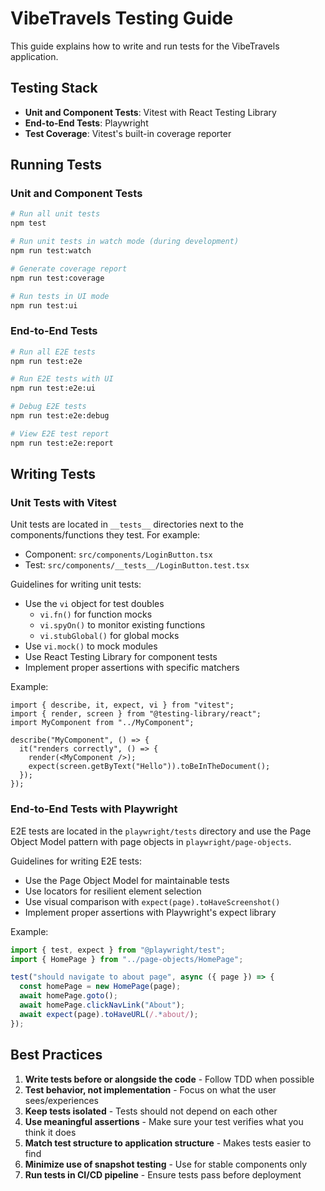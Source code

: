 # VibeTravels Testing Guide

This guide explains how to write and run tests for the VibeTravels application.

## Testing Stack

- **Unit and Component Tests**: Vitest with React Testing Library
- **End-to-End Tests**: Playwright
- **Test Coverage**: Vitest's built-in coverage reporter

## Running Tests

### Unit and Component Tests

```bash
# Run all unit tests
npm test

# Run unit tests in watch mode (during development)
npm run test:watch

# Generate coverage report
npm run test:coverage

# Run tests in UI mode
npm run test:ui
```

### End-to-End Tests

```bash
# Run all E2E tests
npm run test:e2e

# Run E2E tests with UI
npm run test:e2e:ui

# Debug E2E tests
npm run test:e2e:debug

# View E2E test report
npm run test:e2e:report
```

## Writing Tests

### Unit Tests with Vitest

Unit tests are located in `__tests__` directories next to the components/functions they test. For example:

- Component: `src/components/LoginButton.tsx`
- Test: `src/components/__tests__/LoginButton.test.tsx`

Guidelines for writing unit tests:

- Use the `vi` object for test doubles
  - `vi.fn()` for function mocks
  - `vi.spyOn()` to monitor existing functions
  - `vi.stubGlobal()` for global mocks
- Use `vi.mock()` to mock modules
- Use React Testing Library for component tests
- Implement proper assertions with specific matchers

Example:

```tsx
import { describe, it, expect, vi } from "vitest";
import { render, screen } from "@testing-library/react";
import MyComponent from "../MyComponent";

describe("MyComponent", () => {
  it("renders correctly", () => {
    render(<MyComponent />);
    expect(screen.getByText("Hello")).toBeInTheDocument();
  });
});
```

### End-to-End Tests with Playwright

E2E tests are located in the `playwright/tests` directory and use the Page Object Model pattern with page objects in `playwright/page-objects`.

Guidelines for writing E2E tests:

- Use the Page Object Model for maintainable tests
- Use locators for resilient element selection
- Use visual comparison with `expect(page).toHaveScreenshot()`
- Implement proper assertions with Playwright's expect library

Example:

```typescript
import { test, expect } from "@playwright/test";
import { HomePage } from "../page-objects/HomePage";

test("should navigate to about page", async ({ page }) => {
  const homePage = new HomePage(page);
  await homePage.goto();
  await homePage.clickNavLink("About");
  await expect(page).toHaveURL(/.*about/);
});
```

## Best Practices

1. **Write tests before or alongside the code** - Follow TDD when possible
2. **Test behavior, not implementation** - Focus on what the user sees/experiences
3. **Keep tests isolated** - Tests should not depend on each other
4. **Use meaningful assertions** - Make sure your test verifies what you think it does
5. **Match test structure to application structure** - Makes tests easier to find
6. **Minimize use of snapshot testing** - Use for stable components only
7. **Run tests in CI/CD pipeline** - Ensure tests pass before deployment
